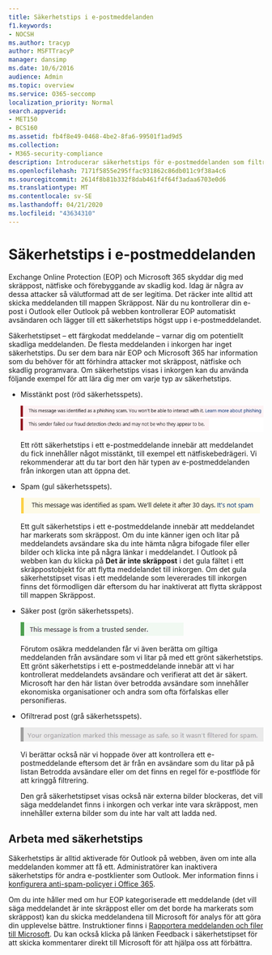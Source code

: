 ```yaml
---
title: Säkerhetstips i e-postmeddelanden
f1.keywords:
- NOCSH
ms.author: tracyp
author: MSFTTracyP
manager: dansimp
ms.date: 10/6/2016
audience: Admin
ms.topic: overview
ms.service: O365-seccomp
localization_priority: Normal
search.appverid:
- MET150
- BCS160
ms.assetid: fb4f8e49-0468-4be2-8fa6-99501f1ad9d5
ms.collection:
- M365-security-compliance
description: Introducerar säkerhetstips för e-postmeddelanden som filtrerats av EOP och skräppostfiltret.
ms.openlocfilehash: 7171f5855e295ffac931862c86db011c9f38a4c6
ms.sourcegitcommit: 2614f8b81b332f8dab461f4f64f3adaa6703e0d6
ms.translationtype: MT
ms.contentlocale: sv-SE
ms.lasthandoff: 04/21/2020
ms.locfileid: "43634310"
---
```

# <a name="safety-tips-in-email-messages"></a>Säkerhetstips i e-postmeddelanden

Exchange Online Protection (EOP) och Microsoft 365 skyddar dig med skräppost, nätfiske och förebyggande av skadlig kod. Idag är några av dessa attacker så välutformad att de ser legitima. Det räcker inte alltid att skicka meddelanden till mappen Skräppost. När du nu kontrollerar din e-post i Outlook eller Outlook på webben kontrollerar EOP automatiskt avsändaren och lägger till ett säkerhetstips högst upp i e-postmeddelandet.

Säkerhetstipset – ett färgkodat meddelande – varnar dig om potentiellt skadliga meddelanden. De flesta meddelanden i inkorgen har inget säkerhetstips. Du ser dem bara när EOP och Microsoft 365 har information som du behöver för att förhindra attacker mot skräppost, nätfiske och skadlig programvara. Om säkerhetstips visas i inkorgen kan du använda följande exempel för att lära dig mer om varje typ av säkerhetstips.

- Misstänkt post (röd säkerhetsspets).

    ![Skärmdump som visar ett rött säkerhetstips.](../../media/5078a0be-e556-44a1-b169-09d780d26898.png)

    Ett rött säkerhetstips i ett e-postmeddelande innebär att meddelandet du fick innehåller något misstänkt, till exempel ett nätfiskebedrägeri. Vi rekommenderar att du tar bort den här typen av e-postmeddelanden från inkorgen utan att öppna det.

- Spam (gul säkerhetsspets).

    ![Skärmdump som visar en gul säkerhetsspets.](../../media/793c9265-ea44-48fd-a98f-804fadd4163b.png)

    Ett gult säkerhetstips i ett e-postmeddelande innebär att meddelandet har markerats som skräppost. Om du inte känner igen och litar på meddelandets avsändare ska du inte hämta några bifogade filer eller bilder och klicka inte på några länkar i meddelandet. I Outlook på webben kan du klicka på **Det är inte skräppost** i det gula fältet i ett skräppostobjekt för att flytta meddelandet till inkorgen. Om det gula säkerhetstipset visas i ett meddelande som levererades till inkorgen finns det förmodligen där eftersom du har inaktiverat att flytta skräppost till mappen Skräppost.

- Säker post (grön säkerhetsspets).

    ![Skärmdump som visar ett grönt säkerhetstips.](../../media/acbc11d0-f626-4848-9fbf-66eeeda3f803.png)

    Förutom osäkra meddelanden får vi även berätta om giltiga meddelanden från avsändare som vi litar på med ett grönt säkerhetstips. Ett grönt säkerhetstips i ett e-postmeddelande innebär att vi har kontrollerat meddelandets avsändare och verifierat att det är säkert. Microsoft har den här listan över betrodda avsändare som innehåller ekonomiska organisationer och andra som ofta förfalskas eller personifieras.

- Ofiltrerad post (grå säkerhetsspets).

    ![Skärmbild som visar ett grått säkerhetstips.](../../media/c4d0cf8f-08e9-4c84-beee-1d9e0b022e0a.png)

    Vi berättar också när vi hoppade över att kontrollera ett e-postmeddelande eftersom det är från en avsändare som du litar på på listan Betrodda avsändare eller om det finns en regel för e-postflöde för att kringgå filtrering.

    Den grå säkerhetstipset visas också när externa bilder blockeras, det vill säga meddelandet finns i inkorgen och verkar inte vara skräppost, men innehåller externa bilder som du inte har valt att ladda ned.

## <a name="working-with-safety-tips"></a>Arbeta med säkerhetstips

Säkerhetstips är alltid aktiverade för Outlook på webben, även om inte alla meddelanden kommer att få ett. Administratörer kan inaktivera säkerhetstips för andra e-postklienter som Outlook. Mer information finns i [konfigurera anti-spam-policyer i Office 365](configure-your-spam-filter-policies.md).

Om du inte håller med om hur EOP kategoriserade ett meddelande (det vill säga meddelandet är inte skräppost eller om det borde ha markerats som skräppost) kan du skicka meddelandena till Microsoft för analys för att göra din upplevelse bättre. Instruktioner finns i [Rapportera meddelanden och filer till Microsoft](report-junk-email-messages-to-microsoft.md). Du kan också klicka på länken Feedback i säkerhetstipset för att skicka kommentarer direkt till Microsoft för att hjälpa oss att förbättra.
